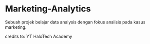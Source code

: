 # Marketing-Analytics
Sebuah projek belajar data analysis dengan fokus analisis pada kasus marketing.

credits to: YT HaloTech Academy

